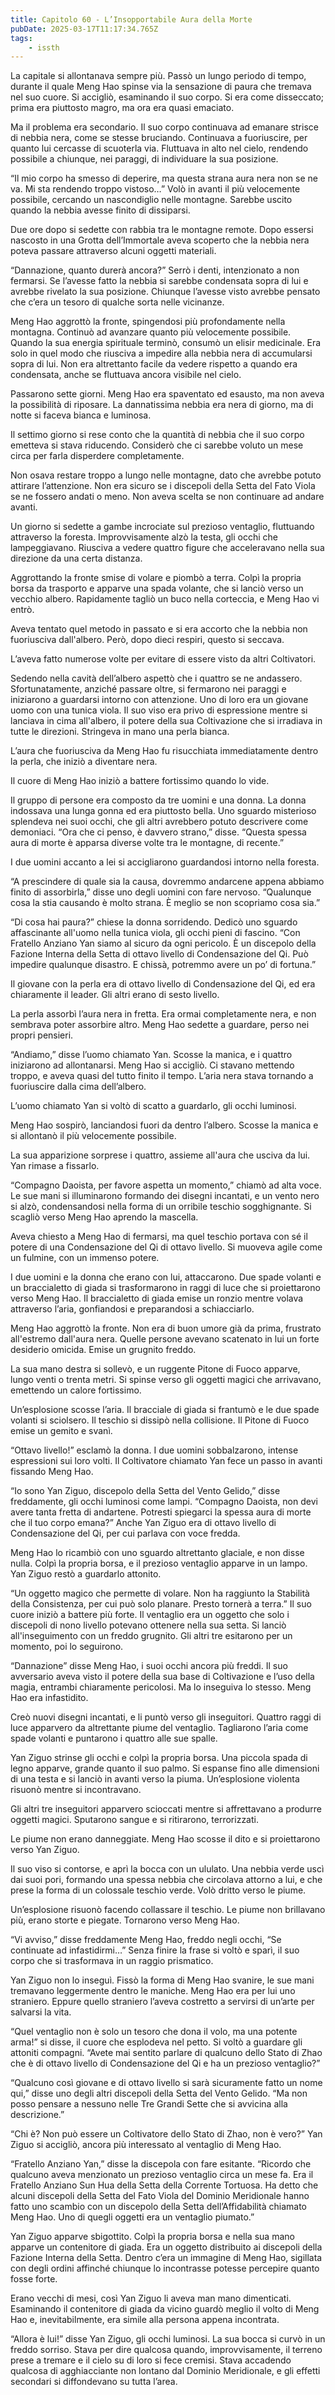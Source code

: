 ```yaml
---
title: Capitolo 60 - L’Insopportabile Aura della Morte
pubDate: 2025-03-17T11:17:34.765Z
tags:
    - issth
---
```



La capitale si allontanava sempre più. Passò un lungo periodo di tempo, durante il quale Meng Hao spinse via la sensazione di paura che tremava nel suo cuore. Si accigliò, esaminando il suo corpo. Si era come disseccato; prima era piuttosto magro, ma ora era quasi emaciato.


Ma il problema era secondario. Il suo corpo continuava ad emanare strisce di nebbia nera, come se stesse bruciando. Continuava a fuoriuscire, per quanto lui cercasse di scuoterla via. Fluttuava in alto nel cielo, rendendo possibile a chiunque, nei paraggi, di individuare la sua posizione.


“Il mio corpo ha smesso di deperire, ma questa strana aura nera non se ne va. Mi sta rendendo troppo vistoso…” Volò in avanti il più velocemente possibile, cercando un nascondiglio nelle montagne. Sarebbe uscito quando la nebbia avesse finito di dissiparsi.


Due ore dopo si sedette con rabbia tra le montagne remote. Dopo essersi nascosto in una Grotta dell’Immortale aveva scoperto che la nebbia nera poteva passare attraverso alcuni oggetti materiali.


“Dannazione, quanto durerà ancora?” Serrò i denti, intenzionato a non fermarsi. Se l’avesse fatto la nebbia si sarebbe condensata sopra di lui e avrebbe rivelato la sua posizione. Chiunque l’avesse visto avrebbe pensato che c’era un tesoro di qualche sorta nelle vicinanze.


Meng Hao aggrottò la fronte, spingendosi più profondamente nella montagna. Continuò ad avanzare quanto più velocemente possibile. Quando la sua energia spirituale terminò, consumò un elisir medicinale. Era solo in quel modo che riusciva a impedire alla nebbia nera di accumularsi sopra di lui. Non era altrettanto facile da vedere rispetto a quando era condensata, anche se fluttuava ancora visibile nel cielo.


Passarono sette giorni. Meng Hao era spaventato ed esausto, ma non aveva la possibilità di riposare. La dannatissima nebbia era nera di giorno, ma di notte si faceva bianca e luminosa.


Il settimo giorno si rese conto che la quantità di nebbia che il suo corpo emetteva si stava riducendo. Considerò che ci sarebbe voluto un mese circa per farla disperdere completamente.


Non osava restare troppo a lungo nelle montagne, dato che avrebbe potuto attirare l’attenzione. Non era sicuro se i discepoli della Setta del Fato Viola se ne fossero andati o meno. Non aveva scelta se non continuare ad andare avanti.


Un giorno si sedette a gambe incrociate sul prezioso ventaglio, fluttuando attraverso la foresta. Improvvisamente alzò la testa, gli occhi che lampeggiavano. Riusciva a vedere quattro figure che acceleravano nella sua direzione da una certa distanza.


Aggrottando la fronte smise di volare e piombò a terra. Colpì la propria borsa da trasporto e apparve una spada volante, che si lanciò verso un vecchio albero. Rapidamente tagliò un buco nella corteccia, e Meng Hao vi entrò.


Aveva tentato quel metodo in passato e si era accorto che la nebbia non fuoriusciva dall'albero. Però, dopo dieci respiri, questo si seccava.


L’aveva fatto numerose volte per evitare di essere visto da altri Coltivatori.


Sedendo nella cavità dell’albero aspettò che i quattro se ne andassero. Sfortunatamente, anziché passare oltre, si fermarono nei paraggi e iniziarono a guardarsi intorno con attenzione. Uno di loro era un giovane uomo con una tunica viola. Il suo viso era privo di espressione mentre si lanciava in cima all'albero, il potere della sua Coltivazione che si irradiava in tutte le direzioni. Stringeva in mano una perla bianca.


L’aura che fuoriusciva da Meng Hao fu risucchiata immediatamente dentro la perla, che iniziò a diventare nera.


Il cuore di Meng Hao iniziò a battere fortissimo quando lo vide.


Il gruppo di persone era composto da tre uomini e una donna. La donna indossava una lunga gonna ed era piuttosto bella. Uno sguardo misterioso splendeva nei suoi occhi, che gli altri avrebbero potuto descrivere come demoniaci. “Ora che ci penso, è davvero strano,” disse. “Questa spessa aura di morte è apparsa diverse volte tra le montagne, di recente.”


I due uomini accanto a lei si accigliarono guardandosi intorno nella foresta.


“A prescindere di quale sia la causa, dovremmo andarcene appena abbiamo finito di assorbirla,” disse uno degli uomini con fare nervoso. “Qualunque cosa la stia causando è molto strana. È meglio se non scopriamo cosa sia.”


“Di cosa hai paura?” chiese la donna sorridendo. Dedicò uno sguardo affascinante all'uomo nella tunica viola, gli occhi pieni di fascino. “Con Fratello Anziano Yan siamo al sicuro da ogni pericolo. È un discepolo della Fazione Interna della Setta di ottavo livello di Condensazione del Qi. Può impedire qualunque disastro. E chissà, potremmo avere un po’ di fortuna.”


Il giovane con la perla era di ottavo livello di Condensazione del Qi, ed era chiaramente il leader. Gli altri erano di sesto livello.


La perla assorbì l’aura nera in fretta. Era ormai completamente nera, e non sembrava poter assorbire altro. Meng Hao sedette a guardare, perso nei propri pensieri.


“Andiamo,” disse l’uomo chiamato Yan. Scosse la manica, e i quattro iniziarono ad allontanarsi. Meng Hao si accigliò. Ci stavano mettendo troppo, e aveva quasi del tutto finito il tempo. L’aria nera stava tornando a fuoriuscire dalla cima dell’albero.


L’uomo chiamato Yan si voltò di scatto a guardarlo, gli occhi luminosi.


Meng Hao sospirò, lanciandosi fuori da dentro l’albero. Scosse la manica e si allontanò il più velocemente possibile.


La sua apparizione sorprese i quattro, assieme all'aura che usciva da lui. Yan rimase a fissarlo.


“Compagno Daoista, per favore aspetta un momento,” chiamò ad alta voce. Le sue mani si illuminarono formando dei disegni incantati, e un vento nero si alzò, condensandosi nella forma di un orribile teschio sogghignante. Si scagliò verso Meng Hao aprendo la mascella.


Aveva chiesto a Meng Hao di fermarsi, ma quel teschio portava con sé il potere di una Condensazione del Qi di ottavo livello. Si muoveva agile come un fulmine, con un immenso potere.


I due uomini e la donna che erano con lui, attaccarono. Due spade volanti e un braccialetto di giada si trasformarono in raggi di luce che si proiettarono verso Meng Hao. Il braccialetto di giada emise un ronzio mentre volava attraverso l’aria, gonfiandosi e preparandosi a schiacciarlo.


Meng Hao aggrottò la fronte. Non era di buon umore già da prima, frustrato all'estremo dall'aura nera. Quelle persone avevano scatenato in lui un forte desiderio omicida. Emise un grugnito freddo.


La sua mano destra si sollevò, e un ruggente Pitone di Fuoco apparve, lungo venti o trenta metri. Si spinse verso gli oggetti magici che arrivavano, emettendo un calore fortissimo.


Un’esplosione scosse l’aria. Il bracciale di giada si frantumò e le due spade volanti si sciolsero. Il teschio si dissipò nella collisione. Il Pitone di Fuoco emise un gemito e svanì.


“Ottavo livello!” esclamò la donna. I due uomini sobbalzarono, intense espressioni sui loro volti. Il Coltivatore chiamato Yan fece un passo in avanti fissando Meng Hao.


“Io sono Yan Ziguo, discepolo della Setta del Vento Gelido,” disse freddamente, gli occhi luminosi come lampi. “Compagno Daoista, non devi avere tanta fretta di andartene. Potresti spiegarci la spessa aura di morte che il tuo corpo emana?” Anche Yan Ziguo era di ottavo livello di Condensazione del Qi, per cui parlava con voce fredda.


Meng Hao lo ricambiò con uno sguardo altrettanto glaciale, e non disse nulla. Colpì la propria borsa, e il prezioso ventaglio apparve in un lampo. Yan Ziguo restò a guardarlo attonito.


“Un oggetto magico che permette di volare. Non ha raggiunto la Stabilità della Consistenza, per cui può solo planare. Presto tornerà a terra.” Il suo cuore iniziò a battere più forte. Il ventaglio era un oggetto che solo i discepoli di nono livello potevano ottenere nella sua setta. Si lanciò all'inseguimento con un freddo grugnito. Gli altri tre esitarono per un momento, poi lo seguirono.


“Dannazione” disse Meng Hao, i suoi occhi ancora più freddi. Il suo avversario aveva visto il potere della sua base di Coltivazione e l’uso della magia, entrambi chiaramente pericolosi. Ma lo inseguiva lo stesso. Meng Hao era infastidito.


Creò nuovi disegni incantati, e li puntò verso gli inseguitori. Quattro raggi di luce apparvero da altrettante piume del ventaglio. Tagliarono l’aria come spade volanti e puntarono i quattro alle sue spalle.


Yan Ziguo strinse gli occhi e colpì la propria borsa. Una piccola spada di legno apparve, grande quanto il suo palmo. Si espanse fino alle dimensioni di una testa e si lanciò in avanti verso la piuma. Un’esplosione violenta risuonò mentre si incontravano.


Gli altri tre inseguitori apparvero scioccati mentre si affrettavano a produrre oggetti magici. Sputarono sangue e si ritirarono, terrorizzati.


Le piume non erano danneggiate. Meng Hao scosse il dito e si proiettarono verso Yan Ziguo.


Il suo viso si contorse, e aprì la bocca con un ululato. Una nebbia verde uscì dai suoi pori, formando una spessa nebbia che circolava attorno a lui, e che prese la forma di un colossale teschio verde. Volò dritto verso le piume.


Un’esplosione risuonò facendo collassare il teschio. Le piume non brillavano più, erano storte e piegate. Tornarono verso Meng Hao.


“Vi avviso,” disse freddamente Meng Hao, freddo negli occhi, “Se continuate ad infastidirmi…” Senza finire la frase si voltò e sparì, il suo corpo che si trasformava in un raggio prismatico.


Yan Ziguo non lo inseguì. Fissò la forma di Meng Hao svanire, le sue mani tremavano leggermente dentro le maniche. Meng Hao era per lui uno straniero. Eppure quello straniero l’aveva costretto a servirsi di un’arte per salvarsi la vita.


“Quel ventaglio non è solo un tesoro che dona il volo, ma una potente arma!” si disse, il cuore che esplodeva nel petto. Si voltò a guardare gli attoniti compagni. “Avete mai sentito parlare di qualcuno dello Stato di Zhao che è di ottavo livello di Condensazione del Qi e ha un prezioso ventaglio?”


“Qualcuno così giovane e di ottavo livello si sarà sicuramente fatto un nome qui,” disse uno degli altri discepoli della Setta del Vento Gelido. “Ma non posso pensare a nessuno nelle Tre Grandi Sette che si avvicina alla descrizione.”


“Chi è? Non può essere un Coltivatore dello Stato di Zhao, non è vero?” Yan Ziguo si accigliò, ancora più interessato al ventaglio di Meng Hao.


“Fratello Anziano Yan,” disse la discepola con fare esitante. “Ricordo che qualcuno aveva menzionato un prezioso ventaglio circa un mese fa. Era il Fratello Anziano Sun Hua della Setta della Corrente Tortuosa. Ha detto che alcuni discepoli della Setta del Fato Viola del Dominio Meridionale hanno fatto uno scambio con un discepolo della Setta dell’Affidabilità chiamato Meng Hao. Uno di quegli oggetti era un ventaglio piumato.”


Yan Ziguo apparve sbigottito. Colpì la propria borsa e nella sua mano apparve un contenitore di giada. Era un oggetto distribuito ai discepoli della Fazione Interna della Setta. Dentro c’era un immagine di Meng Hao, sigillata con degli ordini affinché chiunque lo incontrasse potesse percepire quanto fosse forte.


Erano vecchi di mesi, così Yan Ziguo li aveva man mano dimenticati. Esaminando il contenitore di giada da vicino guardò meglio il volto di Meng Hao e, inevitabilmente, era simile alla persona appena incontrata.


“Allora è lui!” disse Yan Ziguo, gli occhi luminosi. La sua bocca si curvò in un freddo sorriso. Stava per dire qualcosa quando, improvvisamente, il terreno prese a tremare e il cielo su di loro si fece cremisi. Stava accadendo qualcosa di agghiacciante non lontano dal Dominio Meridionale, e gli effetti secondari si diffondevano su tutta l’area.
                                


                                



